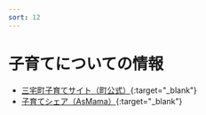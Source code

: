 ```yaml
---
sort: 12
---
```


# 子育てについての情報

- [三宅町子育てサイト（町公式）](https://www.town.miyake.lg.jp/kosodate/index.html){:target="_blank"}
- [子育てシェア（AsMama）](https://kosodate-share.asmama.jp/organizations/14){:target="_blank"}
 
